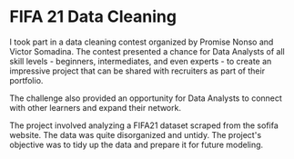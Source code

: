 # FIFA 21 Data Cleaning

I took part in a data cleaning contest organized by Promise Nonso and Victor Somadina. The contest presented a chance for Data Analysts of all skill levels - beginners, intermediates, and even experts - to create an impressive project that can be shared with recruiters as part of their portfolio.

The challenge also provided an opportunity for Data Analysts to connect with other learners and expand their network.

The project involved analyzing a FIFA21 dataset scraped from the sofifa website. The data was quite disorganized and untidy. The project's objective was to tidy up the data and prepare it for future modeling.



